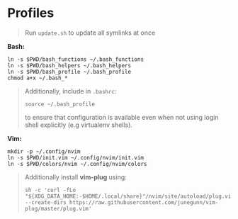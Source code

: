# Profiles

> Run `update.sh` to update all symlinks at once

**Bash:**
```
ln -s $PWD/bash_functions ~/.bash_functions
ln -s $PWD/bash_helpers ~/.bash_helpers
ln -s $PWD/bash_profile ~/.bash_profile
chmod a+x ~/.bash_*
```

> Additionally, include in `.bashrc`:
> ```
> source ~/.bash_profile
> ```
> to ensure that configuration is available even when not using login shell explicitly (e.g virtualenv shells).

**Vim:**

```
mkdir -p ~/.config/nvim
ln -s $PWD/init.vim ~/.config/nvim/init.vim
ln -s $PWD/colors/nvim ~/.config/nvim/colors
```

> Additionally install **vim-plug** using:
> ```
> sh -c 'curl -fLo "${XDG_DATA_HOME:-$HOME/.local/share}"/nvim/site/autoload/plug.vim --create-dirs https://raw.githubusercontent.com/junegunn/vim-plug/master/plug.vim'
> ```
